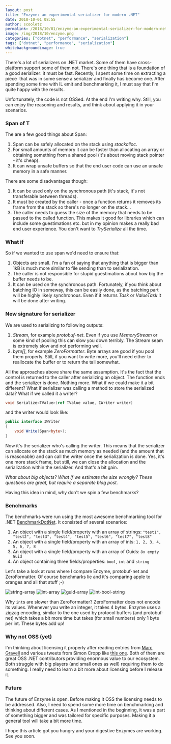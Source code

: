 ```yaml
---
layout: post
title: "Enzyme: an experimental serializer for modern .NET"
date: 2018-10-01 08:55
author: scooletz
permalink: /2018/10/01/enzyme-an-experimental-serializer-for-modern-net/
image: /img/2018/10/enzyme.png
categories: ["dotnet", "performance", "serialization"]
tags: ["dotnet", "performance", "serialization"]
whitebackgroundimage: true
---
```


There's a lot of serializers on .NET market. Some of them have cross-platform support some of them not. There's one thing that is a foundation of a good serializer: it must be fast. Recently, I spent some time on extracting a piece  that was in some sense a serializer and finally has become one. After spending some time with IL emit and benchmarking it, I must say that I'm quite happy with the results.

Unfortunately, the code is not OSSed. At the end I'm writing why. Still, you can enjoy the reasoning and results, and think about applying it in your scenarios.

### Span of T

The are a few good things about Span:

1. Span can be safely allocated on the stack using *stackalloc*.
1. For small amounts of memory it can be faster than allocating an array or obtaining something from a shared pool (it's about moving stack pointer - it's cheap).
1. It can wrap unsafe buffers so that the end user code can use an unsafe memory in a safe manner.

There are some disadvantages though:

1. It can be used only on the synchronous path (it's stack, it's not transferable between threads).
1. It must be created by the caller - once a function returns it removes its frame from the stack so there's no longer on the stack...
1. The caller needs to guess the size of the memory that needs to be passed to the called function. This makes it good for libraries which can include some guestimations etc. but in my opinion makes a really bad end user experience. You don't want to *TrySerialize* all the time.

### What if

So if we wanted to use span we'd need to ensure that:

1. Objects are small. I'm a fan of saying that anything that is bigger than 1kB is much more similar to file sending than to serialization.
1. The caller is not responsible for stupid guestimations about how big the buffer needs to be.
1. It can be used on the synchronous path. Fortunately, if you think about batching IO in someway, this can be easily done, as the batching part will be highly likely synchronous. Even if it returns *Task* or *ValueTask* it will be done after writing.

### New signature for serializer

We are used to serializing to following outputs:

1. *Stream*, for example *protobuf-net*. Even if you use *MemoryStream* or some kind of pooling this can slow you down terribly. The Stream seam is extremely slow and not performing well.
1. *byte[]*, for example *ZeroFormatter*. Byte arrays are good if you pool them properly. Still, if you want to write more, you'll need either to reallocate the buffer or to return the tail somewhat.

All the approaches above share the same assumption. It's the fact that the control is returned to the caller after serializing an object. The function ends and the serializer is done. Nothing more. What if we could make it a bit different? What if serializer was calling a method to store the serialized data? What if we called it a writer?

```csharp
void Serialize<TValue>(ref TValue value, IWriter writer)
```

and the writer would look like:

```csharp
public interface IWriter
{
    void Write(Span<byte>);
}
```

Now it's the serializer who's calling the writer. This means that the serializer can allocate on the stack as much memory as needed (and the amount that is reasonable) and can call the writer once the serialization is done. Yes, it's one more stack frame, but still, we can close the allocation and the serialization within the serializer. And that's a bit gain.

*What about big objects? What if we estimate the size wrongly? These questions are great, but require a separate blog post.*

Having this idea in mind, why don't we spin a few benchmarks?

### Benchmarks

The benchmarks were run using the most awesome benchmarking tool for .NET [BenchmarkDotNet](https://benchmarkdotnet.org/). It consisted of several scenarios:

1. An object with a single field/property with an array of strings: `"test1", "test2", "test3", "test4", "test5", "test6", "test7", "test8"`
1. An object with a single field/property with an array of ints: `1, 2, 3, 4, 5, 6, 7, 8`
1. An object with a single field/property with an array of Guids: `8x empty Guid`
1. An object containing three fields/properties: `bool`, `int` and `string`

Let's take a look at runs where I compare Enzyme, protobuf-net and ZeroFormatter. Of course benchmarks lie and it's comparing apple to oranges and all that stuff ;-)

![string-array](/img/2018/10/string-array.png)
![int-array](/img/2018/10/int-array.png)
![guid-array](/img/2018/10/guid-array.png)
![int-bool-string](/img/2018/10/int-bool-string.png)

Why `int`s are slower than ZeroFormatter? ZeroFormatter does not encode its values. Whenever you write an integer, it takes 4 bytes. Enzyme uses a zigzag encoding, similar to the one used by protocol buffers (and protobuf-net) which takes a bit more time but takes (for small numbers) only 1 byte per int. These bytes add up!

### Why not OSS (yet)

I'm thinking about licensing it properly after reading entries from [Marc Gravell](https://blog.marcgravell.com/2018/04/having-serious-conversation-about-open.html) and various tweets from Simon Cropp like [this one](https://twitter.com/SimonCropp/status/1041323837890031616). Both of them are great OSS .NET contributors providing enormous value to our ecosystem. Both struggle with big players (and small ones as well) requiring them to do something. I really need to learn a bit more about licensing before I release it.

### Future

The future of Enzyme is open. Before making it OSS the licensing needs to be addressed. Also, I need to spend some more time on benchmarking and thinking about different cases. As I mentioned in the beginning, it was a part of something bigger and was tailored for specific purposes. Making it a general tool will take a bit more time.

I hope this article got you hungry and your digestive Enzymes are working. See you soon.
